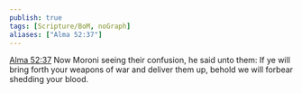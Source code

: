 ```yaml
---
publish: true
tags: [Scripture/BoM, noGraph]
aliases: ["Alma 52:37"]
---
```

[Alma 52:37](https://churchofjesuschrist.org/study/scriptures/bofm/alma/52?lang=eng&id=p37#p37) Now Moroni seeing their confusion, he said unto them: If ye will bring forth your weapons of war and deliver them up, behold we will forbear shedding your blood.
